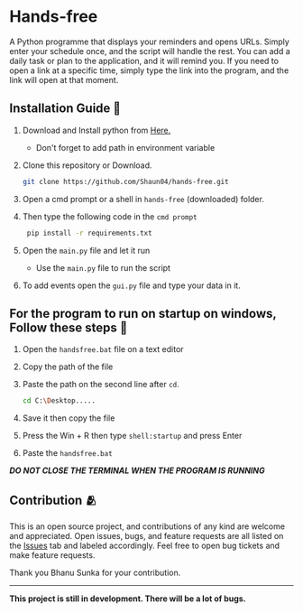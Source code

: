# Hands-free

A Python programme that displays your reminders and opens URLs. Simply enter your schedule once, and the script will handle the rest. You can add a daily task or plan to the application, and it will remind you. If you need to open a link at a specific time, simply type the link into the program, and the link will open at that moment.

## Installation Guide 💾

1. Download and Install python from [Here.](https://www.python.org/downloads/ "Download Python From Here!")
   - Don't forget to add path in environment variable

2. Clone this repository or Download.

    ```sh
    git clone https://github.com/Shaun04/hands-free.git
    ```

3. Open a cmd prompt or a shell in `hands-free` (downloaded) folder.

4. Then type the following code in the `cmd prompt`

   ```sh
    pip install -r requirements.txt
   ```

5. Open the `main.py` file and let it run
   - Use the `main.py` file to run the script

6. To add events open the `gui.py` file and type your data in it.

## For the program to run on startup on windows, Follow these steps 🔧
  
1. Open the `handsfree.bat` file on a text editor
2. Copy the path of the file
3. Paste the path on the second line after `cd`.

   ```sh
   cd C:\Desktop.....
   ```

4. Save it then copy the file
5. Press the Win + R then  type `shell:startup` and press Enter
6. Paste the `handsfree.bat`

***DO NOT CLOSE THE TERMINAL WHEN THE PROGRAM IS RUNNING***

## Contribution 🫂

This is an open source project, and contributions of any kind are welcome and appreciated. Open issues, bugs, and feature requests are all listed on the [Issues](https://github.com/Shaun04/hands-free/issues) tab and labeled accordingly. Feel free to open bug tickets and make feature requests.

Thank you Bhanu Sunka for your contribution.
<hr>

__This project is still in development. There will be a lot of bugs.__
